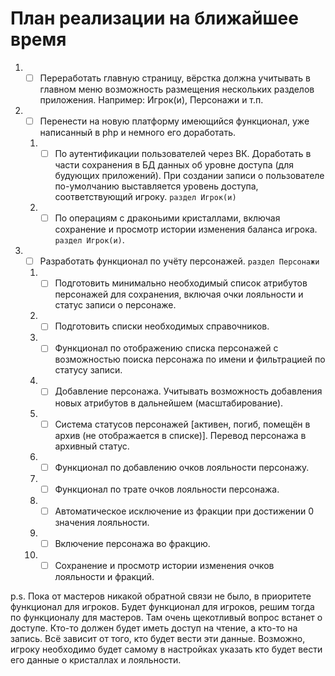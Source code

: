 # План реализации на ближайшее время

1. - [ ] Переработать главную страницу, вёрстка должна учитывать в главном меню возможность размещения нескольких разделов приложения. Например: Игрок(и), Персонажи и т.п.
2. - [ ] Перенести на новую платформу имеющийся функционал, уже написанный в php и немного его доработать.
    1. - [ ] По аутентификации пользователей через ВК. Доработать в части сохранения в БД данных об уровне доступа (для будующих приложений). При создании записи о пользователе по-умолчанию выставляется уровень доступа, соответствующий игроку. `раздел Игрок(и)`
    2. - [ ] По операциям с драконьими кристаллами, включая сохранение и просмотр истории изменения баланса игрока. `раздел Игрок(и)`.

3. - [ ] Разработать функционал по учёту персонажей. `раздел Персонажи`
    1. - [ ] Подготовить минимально необходимый список атрибутов персонажей для сохранения, включая очки лояльности и статус записи о персонаже. 
    2. - [ ] Подготовить списки необходимых справочников.
    3. - [ ] Функционал по отображению списка персонажей с возможностью поиска персонажа по имени и фильтрацией по статусу записи.
    4. - [ ] Добавление персонажа. Учитывать возможность добавления новых атрибутов в дальнейшем (масштабирование).
    5. - [ ] Система статусов персонажей [активен, погиб, помещён в архив (не отображается в списке)]. Перевод персонажа в архивный статус.
    6. - [ ] Функционал по добавлению очков лояльности персонажу.
    7. - [ ] Функционал по трате очков лояльности персонажа.
    8. - [ ] Автоматическое исключение из фракции при достижении 0 значения лояльности.
    9. - [ ] Включение персонажа во фракцию.
    10. - [ ] Сохранение и просмотр истории изменения очков лояльности и фракций.

p.s. Пока от мастеров никакой обратной связи не было, в приоритете функционал для игроков. Будет функционал для игроков, решим тогда по функционалу для мастеров.
Там очень щекотливый вопрос встанет о доступе. Кто-то должен будет иметь доступ на чтение, а кто-то на запись.
Всё зависит от того, кто будет вести эти данные. Возможно, игроку необходимо будет самому в настройках указать кто будет вести его данные о кристаллах и лояльности.
